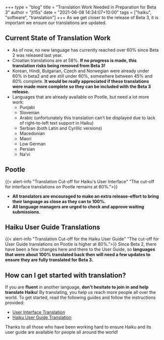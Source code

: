 +++
type = "blog"
title = "Translation Work Needed in Preparation for Beta 3"
author = "jt15s"
date = "2021-06-08 14:34:07+10:00"
tags = ["haiku", "software", "translation"]
+++
As we get closer to the release of Beta 3, it is important we ensure our translations are updated.

## Current State of Translation Work
- As of now, no new language has currently reached over 60% since Beta 2 was released last year.
- Croatian translations are at 58%. **If no progress is made, this translation risks being removed from Beta 3!**
- Korean, Hindi, Bulgarian, Czech and Norwegian were already under 60% in beta2 and are still under 60%, somewhere between 45% and 60% complete. **It would be really appreciated if these translations were made more complete so they can be included with the Beta 3 release.**
- Languages that are already available on Pootle, but need a lot more work: 
	- Punjabi
	- Slovenian 
	- Arabic (unfortunately this translation can’t be displayed due to lack of right-to-left text support in Haiku) 
	- Serbian (both Latin and Cyrillic versions)
	- Macedonian
	- Maori 
	- Low German
	- Persian
	- Na’vi

## Pootle
{{< alert-info "Translation Cut-off for Haiku's User Interface" "The cut-off for interface translations on Pootle remains at 60%.">}}

- **All translators are encouraged to make an extra release-effort to bring their language as close as they can to 100%.** 
- **All language managers are urged to check and approve waiting submissions.**

## Haiku User Guide Translations
{{< alert-info "Translation Cut-off for the Haiku User Guide" "The cut-off for User Guide translations on Pootle is higher at 80%.">}}
Since Beta 2, there have been a few changes here and there to the User Guide, so **languages that were about 100% translated back then will need a few updates to ensure they are fully translated for Beta 3.**

## How can I get started with translation?
If you are **fluent** in another language, **don't hesitate to join in and help translate Haiku**! By translating, you help us reach more people all over the world. To get started, read the following guides and follow the instructions provided:
- [User Interface Translation](https://dev.haiku-os.org/wiki/i18n/GUI-Localization)
- [Haiku User Guide Translation](https://dev.haiku-os.org/wiki/i18n/UserGuide)

Thanks to all those who have been working hard to ensure Haiku and its user guide are available for people all around the world!